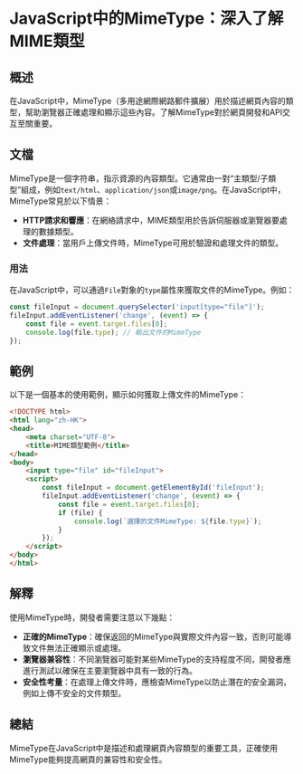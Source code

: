 <!--
Meta Description: # JavaScript中的MimeType：深入了解MIME類型 ## 概述 在JavaScript中，MimeType（多用途網際網路郵件擴展）用於描述網頁內容的類型，幫助瀏覽器正確處理和顯示這些內容。了解MimeType對於網頁開發和API交互至關重要。 ## 文檔 MimeType是一個字符...
Meta Keywords: file, fileinput, html, type, const
-->

# JavaScript中的MimeType：深入了解MIME類型

## 概述
在JavaScript中，MimeType（多用途網際網路郵件擴展）用於描述網頁內容的類型，幫助瀏覽器正確處理和顯示這些內容。了解MimeType對於網頁開發和API交互至關重要。

## 文檔
MimeType是一個字符串，指示資源的內容類型。它通常由一對“主類型/子類型”組成，例如`text/html`、`application/json`或`image/png`。在JavaScript中，MimeType常見於以下情景：

- **HTTP請求和響應**：在網絡請求中，MIME類型用於告訴伺服器或瀏覽器要處理的數據類型。
- **文件處理**：當用戶上傳文件時，MimeType可用於驗證和處理文件的類型。

### 用法
在JavaScript中，可以通過`File`對象的`type`屬性來獲取文件的MimeType。例如：

```javascript
const fileInput = document.querySelector('input[type="file"]');
fileInput.addEventListener('change', (event) => {
    const file = event.target.files[0];
    console.log(file.type); // 輸出文件的MimeType
});
```

## 範例
以下是一個基本的使用範例，顯示如何獲取上傳文件的MimeType：

```html
<!DOCTYPE html>
<html lang="zh-HK">
<head>
    <meta charset="UTF-8">
    <title>MIME類型範例</title>
</head>
<body>
    <input type="file" id="fileInput">
    <script>
        const fileInput = document.getElementById('fileInput');
        fileInput.addEventListener('change', (event) => {
            const file = event.target.files[0];
            if (file) {
                console.log(`選擇的文件MimeType: ${file.type}`);
            }
        });
    </script>
</body>
</html>
```

## 解釋
使用MimeType時，開發者需要注意以下幾點：

- **正確的MimeType**：確保返回的MimeType與實際文件內容一致，否則可能導致文件無法正確顯示或處理。
- **瀏覽器兼容性**：不同瀏覽器可能對某些MimeType的支持程度不同，開發者應進行測試以確保在主要瀏覽器中具有一致的行為。
- **安全性考量**：在處理上傳文件時，應檢查MimeType以防止潛在的安全漏洞，例如上傳不安全的文件類型。

## 總結
MimeType在JavaScript中是描述和處理網頁內容類型的重要工具，正確使用MimeType能夠提高網頁的兼容性和安全性。